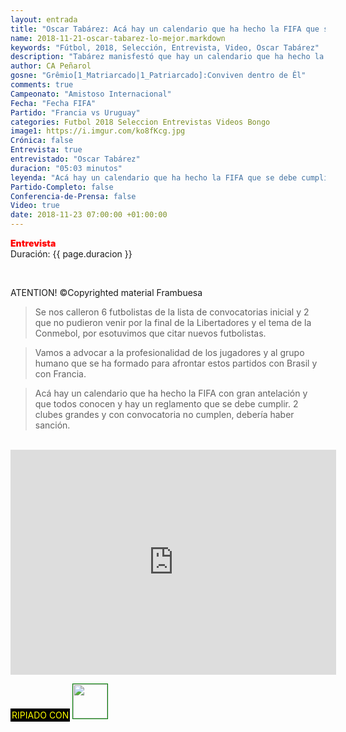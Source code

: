 ```yaml
---
layout: entrada
title: "Oscar Tabárez: Acá hay un calendario que ha hecho la FIFA que se debe cumplir"
name: 2018-11-21-oscar-tabarez-lo-mejor.markdown
keywords: "Fútbol, 2018, Selección, Entrevista, Video, Oscar Tabárez"
description: "Tabárez manisfestó que hay un calendario que ha hecho la FIFA con gran antelación y que se debería cumplir refiriendose a la recomendación de la Conmebol de no citar los jugadores de Boca y River que juegan la final de la Libertadores en ésta fecha FIFA"
author: CA Peñarol
gosne: "Grêmio[1_Matriarcado|1_Patriarcado]:Conviven dentro de Êl"
comments: true
Campeonato: "Amistoso Internacional"
Fecha: "Fecha FIFA"
Partido: "Francia vs Uruguay"
categories: Futbol 2018 Seleccion Entrevistas Videos Bongo
image1: https://i.imgur.com/ko8fKcg.jpg
Crónica: false
Entrevista: true
entrevistado: "Oscar Tabárez"
duracion: "05:03 minutos"
leyenda: "Acá hay un calendario que ha hecho la FIFA que se debe cumplir"
Partido-Completo: false
Conferencia-de-Prensa: false
Video: true
date: 2018-11-23 07:00:00 +01:00:00
---
```


<span style="color:red;font-weight:900">Entrevista</span><br>
<span>Duración: {{ page.duracion }}</span><br>

<br>

ATENTION! &copy;Copyrighted material
Frambuesa

<blockquote>
  Se nos calleron 6 futbolistas de la lista de convocatorias inicial y 2 que no pudieron venir por la final de la Libertadores y el tema de la Conmebol, por esotuvimos que citar nuevos futbolistas.
</blockquote>

<blockquote>
  Vamos a advocar a la profesionalidad de los jugadores y al grupo humano que se ha formado para afrontar estos partidos con Brasil y con Francia.
</blockquote>

<blockquote>
  Acá hay un calendario que ha hecho la FIFA con gran antelación y que todos conocen y hay un reglamento que se debe cumplir. 2 clubes grandes y con convocatoria no cumplen, debería haber sanción.
</blockquote>

<br>

<iframe width="521" height="360" src="https://www.youtube.com/embed/uPFFwz8hG08" frameborder="0" allow="accelerometer; autoplay; encrypted-media; gyroscope; picture-in-picture" allowfullscreen></iframe>

<br>

<span style="color:yellow;background:black;padding:2px;">RIPIADO CON</span> <a href="http://ffmpeg.org"><img src="{{ site.url }}/images/ffmpeg.png" width="55px" style="border:1px solid green;"></a>
